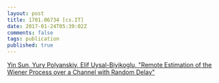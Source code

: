 ```yaml
---
layout: post
title: 1701.06734 [cs.IT]
date: 2017-01-24T05:39:02Z
comments: false
tags: publication
published: true
---
```


[Yin Sun, Yury Polyanskiy, Elif Uysal-Biyikoglu, "Remote Estimation of the Wiener Process over a Channel with Random Delay"](http://arxiv.org/abs/1701.06734v7)
